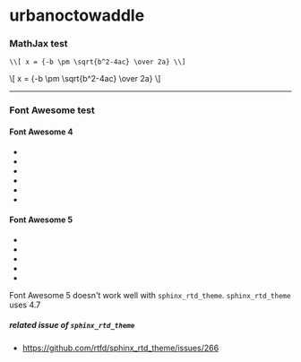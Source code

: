 
# urbanoctowaddle

### MathJax test

```
\\[ x = {-b \pm \sqrt{b^2-4ac} \over 2a} \\]
```

\\[ x = {-b \pm \sqrt{b^2-4ac} \over 2a} \\]

****

### Font Awesome test

#### Font Awesome 4

- <i class="fa fa-camera-retro" aria-hidden="true"></i>
- <i class="fa fa-camera-retro fa-lg"></i>
- <i class="fa fa-camera-retro fa-2x"></i>
- <i class="fa fa-camera-retro fa-3x"></i>
- <i class="fa fa-camera-retro fa-4x"></i>
- <i class="fa fa-camera-retro fa-5x"></i>

#### Font Awesome 5

- <i class="fas fa-camera-retro fa-xs"></i>
- <i class="fas fa-camera-retro fa-sm"></i>
- <i class="fas fa-camera-retro fa-lg"></i>
- <i class="fas fa-camera-retro fa-2x"></i>
- <i class="fas fa-camera-retro fa-3x"></i>

Font Awesome 5 doesn't work well with `sphinx_rtd_theme`.
`sphinx_rtd_theme` uses 4.7

##### related issue of `sphinx_rtd_theme`
- <https://github.com/rtfd/sphinx_rtd_theme/issues/266>
